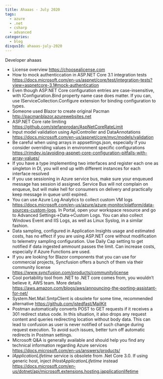 ```yaml
---
title: Ahaaas - July 2020
tags:
  - azure
  - .net
  - csharp
  - advanced
categories:
  - blog
disqusId: ahaaas-july-2020
---
```


Developer ahaaas

<!-- more -->

* License overview <https://choosealicense.com>
* How to mock authenticcation in ASP.NET Core 3.1 integration tests <https://docs.microsoft.com/en-us/aspnet/core/test/integration-tests?view=aspnetcore-3.1#mock-authentication>
* Even though ASP.NET Core configuration entries are case-insensitive, with IConfiguration.Bind property name case does matter. If you can, use IServiceCollection.Configure extension for binding configuration to types.
* Someone used Blazor to create original Pacman <http://pacmanblazor.azurewebsites.net>
* ASP.NET Core rate limiting <https://github.com/stefanprodan/AspNetCoreRateLimit>
* Input model validation using ApiController and DataAnnotations <https://docs.microsoft.com/en-us/aspnet/core/mvc/models/validation>
* Be careful when using arrays in appsettings.json, especially if you consider overriding values in environment specific configurations <https://rimdev.io/avoiding-aspnet-core-configuration-pitfalls-with-array-values/>
* If you have a type implementing two interfaces and register each one as singleton in DI, you will end up with different instances for each interface resolved
* If you use sessioning in Azure service bus, make sure your enqueued message has session id assigned. Service Bus will not complain on enqueue, but will make hell for consumers on delivery and practically keep message in queue until expired.
* You can use Azure Log Analytics to collect custom VM logs <https://docs.microsoft.com/en-us/azure/azure-monitor/platform/data-sources-custom-logs>. In Portal, open your workspace resource and go to Advanced Settings->Data->Custom Logs. You can also collect Windows Event and IIS Logs, as well as Linux Syslog, in a similar fashion.
* Data sampling, configured in Application Insights usage and estimated costs, has no effect if you are using ASP.NET core without modification to telemetry sampling configuration. Use Daily Cap setting to get notified if data ingested ammount passes the limit. Can increase costs, especially if Azure Functions are used.
* If you are looking for Blazor components that you can use for commercial projects, Syncfusion offers a bunch of them via their community license <https://www.syncfusion.com/products/communitylicense>
* Cool portability tool from .NET to .NET core comes from, you wouldn’t believe it, AWS team. More details <https://aws.amazon.com/blogs/aws/announcing-the-porting-assistant-for-net/>
* System.Net.Mail.SmtpClient is obsolete for some time, recommended alternative <https://github.com/jstedfast/MailKit>
* Postman automatically converts POST to GET requests if it receives a 301 redirect status code. In this situation, it also drops any request content and queries redirecting location without body data. This can lead to confusion as user is never notified of such change during request execution. To avoid such issues, better turn off automatic redirects in Postman settings.
* Microsoft Q&A is generally available and should help you find any technical information regarding Azure services <https://docs.microsoft.com/en-us/answers/products/>
* _IApplicationLifetime_ service is obsolete from .Net Core 3.0. If using generic host, inject _IHostApplicationLifetime_ instead <https://docs.microsoft.com/en-us/dotnet/api/microsoft.extensions.hosting.iapplicationlifetime>
